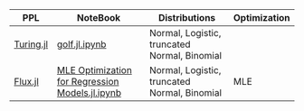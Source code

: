 
| PPL | NoteBook | Distributions | Optimization |
|-|-|-|-|
| [Turing.jl](https://turinglang.org/) | [golf.jl.ipynb](golf.jl.ipynb) | Normal, Logistic, truncated Normal, Binomial |  |
| [Flux.jl](https://fluxml.ai/Flux.jl/) | [MLE Optimization for Regression Models.jl.ipynb](MLE%20Optimization%20for%20Regression%20Models.jl.ipynb) | Normal, Logistic, truncated Normal, Binomial | MLE |
